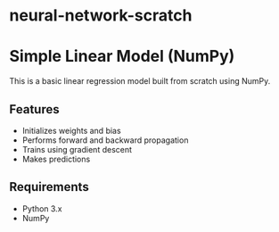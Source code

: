 # neural-network-scratch

# Simple Linear Model (NumPy)

This is a basic linear regression model built from scratch using NumPy.

## Features

- Initializes weights and bias
- Performs forward and backward propagation
- Trains using gradient descent
- Makes predictions

## Requirements

- Python 3.x
- NumPy
